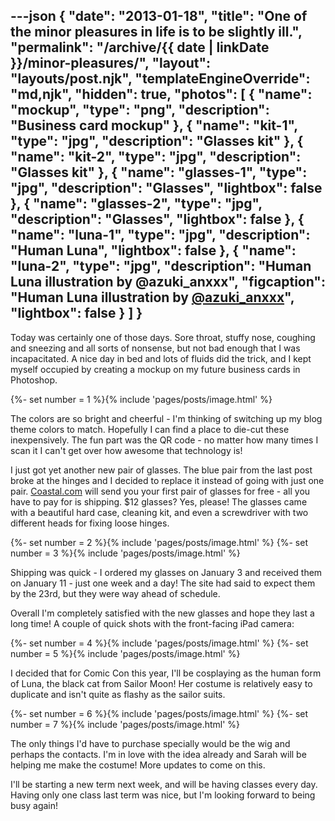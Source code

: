---json
{
	"date": "2013-01-18",
	"title": "One of the minor pleasures in life is to be slightly ill.",
	"permalink": "/archive/{{ date | linkDate }}/minor-pleasures/",
	"layout": "layouts/post.njk",
	"templateEngineOverride": "md,njk",
	"hidden": true,
	"photos": [
		{
			"name": "mockup",
			"type": "png",
			"description": "Business card mockup"
		},
		{
			"name": "kit-1",
			"type": "jpg",
			"description": "Glasses kit"
		},
		{
			"name": "kit-2",
			"type": "jpg",
			"description": "Glasses kit"
		},
		{
			"name": "glasses-1",
			"type": "jpg",
			"description": "Glasses",
			"lightbox": false
		},
		{
			"name": "glasses-2",
			"type": "jpg",
			"description": "Glasses",
			"lightbox": false
		},
		{
			"name": "luna-1",
			"type": "jpg",
			"description": "Human Luna",
			"lightbox": false
		},
		{
			"name": "luna-2",
			"type": "jpg",
			"description": "Human Luna illustration by @azuki_anxxx",
			"figcaption": "Human Luna illustration by <a href='https://www.pixiv.net/en/users/31124' target='_blank'>@azuki_anxxx</a>",
			"lightbox": false
		}
	]
}
---

Today was certainly one of those days. Sore throat, stuffy nose, coughing and sneezing and all sorts of nonsense, but not bad enough that I was incapacitated. A nice day in bed and lots of fluids did the trick, and I kept myself occupied by creating a mockup on my future business cards in Photoshop.

<!--more-->

{%- set number = 1 %}{% include 'pages/posts/image.html' %}

The colors are so bright and cheerful - I'm thinking of switching up my blog theme colors to match. Hopefully I can find a place to die-cut these inexpensively. The fun part was the QR code - no matter how many times I scan it I can't get over how awesome that technology is!

I just got yet another new pair of glasses. The blue pair from the last post broke at the hinges and I decided to replace it instead of going with just one pair. [Coastal.com](http://coastal.com) will send you your first pair of glasses for free - all you have to pay for is shipping. $12 glasses? Yes, please! The glasses came with a beautiful hard case, cleaning kit, and even a screwdriver with two different heads for fixing loose hinges.

<div class="row-double no-figcaption">
{%- set number = 2 %}{% include 'pages/posts/image.html' %}
{%- set number = 3 %}{% include 'pages/posts/image.html' %}
</div>

Shipping was quick - I ordered my glasses on January 3 and received them on January 11 - just one week and a day! The site had said to expect them by the 23rd, but they were way ahead of schedule.

Overall I'm completely satisfied with the new glasses and hope they last a long time! A couple of quick shots with the front-facing iPad camera:

<div class="row-double no-figcaption">
{%- set number = 4 %}{% include 'pages/posts/image.html' %}
{%- set number = 5 %}{% include 'pages/posts/image.html' %}
</div>

I decided that for Comic Con this year, I'll be cosplaying as the human form of Luna, the black cat from Sailor Moon! Her costume is relatively easy to duplicate and isn't quite as flashy as the sailor suits.

<div class="row-double flex-start">
{%- set number = 6 %}{% include 'pages/posts/image.html' %}
{%- set number = 7 %}{% include 'pages/posts/image.html' %}
</div>

The only things I'd have to purchase specially would be the wig and perhaps the contacts. I'm in love with the idea already and Sarah will be helping me make the costume! More updates to come on this.

I'll be starting a new term next week, and will be having classes every day. Having only one class last term was nice, but I'm looking forward to being busy again!
